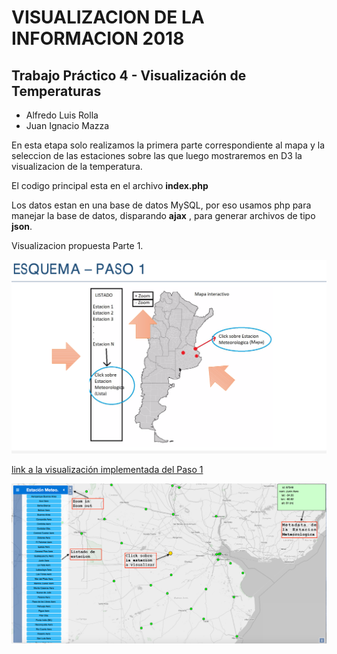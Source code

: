 
# VISUALIZACION DE LA INFORMACION 2018
## Trabajo Práctico 4 - Visualización de Temperaturas 
* Alfredo Luis Rolla 
* Juan Ignacio Mazza 

En esta etapa solo realizamos la primera parte correspondiente al mapa y la seleccion de las estaciones sobre las que luego mostraremos en D3 la visualizacion de la temperatura.

El codigo principal esta en el archivo **index.php**

Los datos estan en una base de datos MySQL, por eso usamos php para manejar la base de datos, disparando **ajax** , para generar archivos de tipo **json**.

Visualizacion propuesta Parte 1.

![](img/Paso_1.png?raw=true)

[link a la visualización implementada del Paso 1](http://ciclon.cima.fcen.uba.ar/Visu2018/)

![](img/Implementacion_Parte_1.png?raw=true)
